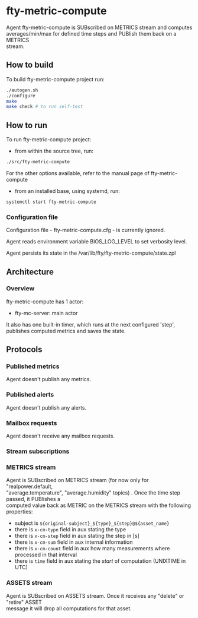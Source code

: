# fty-metric-compute
Agent fty-metric-compute is SUBscribed on METRICS stream and computes  
averages/min/max for defined time steps and PUBlish them back on a METRICS  
stream.

## How to build

To build fty-metric-compute project run:

```bash
./autogen.sh
./configure
make
make check # to run self-test
```
## How to run

To run fty-metric-compute project:

* from within the source tree, run:

```bash
./src/fty-metric-compute
```

For the other options available, refer to the manual page of fty-metric-compute

* from an installed base, using systemd, run:

```bash
systemctl start fty-metric-compute
```

### Configuration file

Configuration file - fty-metric-compute.cfg - is currently ignored.

Agent reads environment variable BIOS\_LOG\_LEVEL to set verbosity level.

Agent persists its state in the /var/lib/fty/fty-metric-compute/state.zpl

## Architecture

### Overview

fty-metric-compute has 1 actor:

* fty-mc-server: main actor

It also has one built-in timer, which runs at the next configured 'step',  
publishes computed metrics and saves the state.

## Protocols

### Published metrics

Agent doesn't publish any metrics.

### Published alerts

Agent doesn't publish any alerts.

### Mailbox requests

Agent doesn't receive any mailbox requests.

### Stream subscriptions

### METRICS stream

Agent is SUBscribed on METRICS stream (for now only for "realpower.default,  
"average.temperature", "average.humidity" topics) . Once the time step passed, it PUBlishes a  
computed value back as METRIC on the METRICS stream with the following properties:  
  * subject is ```${original-subject}_${type}_${step}@${asset_name}```
  * there is ```x-cm-type``` field in aux stating the type
  * there is ```x-cm-step``` field in aux stating the step in [s]
  * there is ```x-cm-sum``` field in aux internal information
  * there is ```x-cm-count``` field in aux how many measurements where processed in that interval
  * there is ```time``` field in aux stating the *start* of computation (UNIXTIME in UTC)

### ASSETS stream

Agent is SUBscribed on ASSETS stream. Once it receives any "delete" or "retire" ASSET  
message it will drop all computations for that asset.
